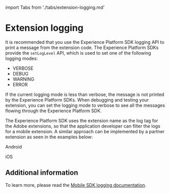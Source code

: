 import Tabs from './tabs/extension-logging.md'

# Extension logging

It is recommended that you use the Experience Platform SDK logging API to print a message from the extension code. The Experience Platform SDKs provide the `setLogLevel` API, which is used to set one of the following logging modes:

* VERBOSE
* DEBUG
* WARNING
* ERROR 

If the current logging mode is less than verbose, the message is not printed by the Experience Platform SDKs. When debugging and testing your extension, you can set the logging mode to verbose to see all the messages flowing through the Experience Platform SDK.

The Experience Platform SDK uses the extension name as the log tag for the Adobe extensions, so that the application developer can filter the logs for a mobile extension. A similar approach can be implemented by a partner extension as seen in the examples below:

<TabsBlock orientation="horizontal" slots="heading, content" repeat="2"/>

Android

<Tabs query="platform=android&task=logging"/>

iOS

<Tabs query="platform=ios&task=logging"/>

## Additional information

To learn more, please read the [Mobile SDK logging documentation](../mobile-core/api-reference.md#log).